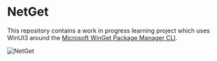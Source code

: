 # NetGet

This repository contains a work in progress learning project which uses WinUI3 around the [Microsoft WinGet Package Manager CLI](https://learn.microsoft.com/en-us/windows/package-manager/winget/).

![NetGet](https://github.com/FynnHollesen/NetGet/assets/136230507/160faf6a-0fe5-4af6-b500-c9db49fee19a)
